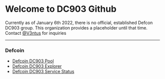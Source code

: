 # Welcome to DC903 Github

Currently as of January 6th 2022, there is no official, established Defcon DC903 group. This organization provides a placeholder until that time. Contact [@V3ntus](https://github.com/V3ntus) for inquiries

---

### Defcoin

- [Defcoin DC903 Pool](http://defcoin.dc903.org/)
- [Defcoin DC903 Explorer](http://explorer.dc903.org/)
- [Defcoin DC903 Service Status](https://dc903.netlify.app/)

